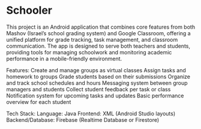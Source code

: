 # Schooler
This project is an Android application that combines core features from both Mashov (Israel’s school grading system) and Google Classroom, offering a unified platform for grade tracking, task management, and classroom communication.
The app is designed to serve both teachers and students, providing tools for managing schoolwork and monitoring academic performance in a mobile-friendly environment.

Features:
  Create and manage groups as virtual classes
  Assign tasks and homework to groups
  Grade students based on their submissions
  Organize and track school schedules and hours
  Messaging system between group managers and students
  Collect student feedback per task or class
  Notification system for upcoming tasks and updates
  Basic performance overview for each student

Tech Stack:
  Language: Java
  Frontend: XML (Android Studio layouts)
  Backend/Database: Firebase (Realtime Database or Firestore)
